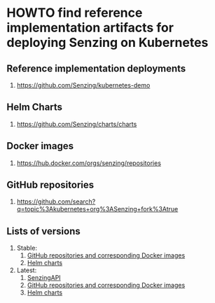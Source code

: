 # HOWTO find reference implementation artifacts for deploying Senzing on Kubernetes

## Reference implementation deployments

1. https://github.com/Senzing/kubernetes-demo

## Helm Charts

1. https://github.com/Senzing/charts/charts

## Docker images

1. https://hub.docker.com/orgs/senzing/repositories

## GitHub repositories

1. https://github.com/search?q=topic%3Akubernetes+org%3ASenzing+fork%3Atrue

## Lists of versions

1. Stable:
    1. [GitHub repositories and corresponding Docker images](https://github.com/Senzing/knowledge-base/blob/main/lists/docker-versions-stable.sh)
    1. [Helm charts](https://github.com/Senzing/knowledge-base/blob/main/lists/helm-versions-stable.sh)
1. Latest:
    1. [SenzingAPI](https://github.com/Senzing/knowledge-base/blob/main/lists/senzing-versions-latest.sh)
    1. [GitHub repositories and corresponding Docker images](https://github.com/Senzing/knowledge-base/blob/main/lists/docker-versions-latest.sh)
    1. [Helm charts](https://github.com/Senzing/knowledge-base/blob/main/lists/helm-versions-latest.sh)
